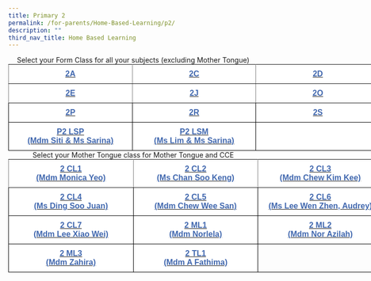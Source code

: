 ```yaml
---
title: Primary 2
permalink: /for-parents/Home-Based-Learning/p2/
description: ""
third_nav_title: Home Based Learning
---
```

<center>Select your Form Class for all your subjects (excluding Mother Tongue)</center>

<style type="text/css">
.tg  {border-collapse:collapse;border-spacing:0;margin:0px auto;}
.tg td{border-color:black;border-style:solid;border-width:1px;font-family:Arial, sans-serif;font-size:14px;
  overflow:hidden;padding:10px 5px;word-break:normal;}
.tg th{border-color:black;border-style:solid;border-width:1px;font-family:Arial, sans-serif;font-size:14px;
  font-weight:normal;overflow:hidden;padding:10px 5px;word-break:normal;}
.tg .tg-ip17{background-color:#FFF;border-color:inherit;color:#4067AE;font-size:16px;font-weight:bold;text-align:center;
  vertical-align:middle}
.tg .tg-k0j8{background-color:#FFF;border-color:inherit;color:#222;font-size:16px;font-weight:bold;text-align:center;
  vertical-align:middle}
.tg .tg-4jzo{background-color:#FFF;color:#222;font-size:16px;text-align:center;vertical-align:middle}
.tg .tg-30ec{background-color:#FFF;color:#4067AE;font-size:16px;font-weight:bold;text-align:center;vertical-align:middle}
.tg .tg-1zrx{background-color:#FFF;color:#222;font-size:16px;font-weight:bold;text-align:center;vertical-align:middle}
.tg .tg-xp6s{background-color:#FFF;color:#4067ae;font-size:16px;font-weight:bold;text-align:center;vertical-align:middle}
</style>
<table class="tg" style="undefined;table-layout: fixed; width: 750px">
<colgroup>
<col style="width: 250px">
<col style="width: 250px">
<col style="width: 250px">
</colgroup>
<tbody>
  <tr>
    <td class="tg-ip17"><a href="https://docs.google.com/spreadsheets/d/1CVThgvYyL1tAUkleqMQ41qqCqmUaJyebYPC_5KxdK28/edit#gid=1889623600"><span style="text-decoration:none;color:#4067AE">2A</span></a></td>
    <td class="tg-ip17"><a href="https://docs.google.com/spreadsheets/d/1umr6wcAYrKFXgCryIKTqFA7DeCbUis37GeDE8fS1BQw/edit#gid=281070360"><span style="text-decoration:none;color:#4067AE">2C</span></a></td>
    <td class="tg-k0j8"> <a href="https://docs.google.com/spreadsheets/d/1VXlRVWYUQjFxwNjBTgjkGEFQD4DvhnLJ_MzJh9eMnk8/edit#gid=870231828" target="_blank" rel="noopener noreferrer"><span style="text-decoration:none;color:#4067AE">2D</span></a></td>
  </tr>
  <tr>
    <td class="tg-k0j8"> <a href="https://docs.google.com/spreadsheets/d/1YR58nHHge7xv164YjGp7wqNpeiOcnDE63yB_X6qE-yM/edit#gid=1859026710" target="_blank" rel="noopener noreferrer"><span style="text-decoration:none;color:#4067AE">2E</span></a></td>
    <td class="tg-k0j8"> <a href="https://docs.google.com/spreadsheets/u/1/d/14Q0z18TW-CAto4noAA1X3BP7ZqtQwjFSoYXjUyk_jvk/edit#gid=1092378076" target="_blank" rel="noopener noreferrer"><span style="text-decoration:none;color:#4067AE">2J</span></a></td>
    <td class="tg-ip17"><a href="https://docs.google.com/spreadsheets/d/1yM9u3RxLTmV7QZ1txaRq_xcO_oDB0RrVcWLe10jBKUA/edit#gid=30190917" target="_blank" rel="noopener noreferrer"><span style="text-decoration:none;color:#4067AE">2O</span></a></td>
  </tr>
  <tr>
    <td class="tg-30ec"><a href="https://docs.google.com/spreadsheets/d/1eKsfy5CebGy2fuveLDnrZcDgVcy2upeLvRw_kJq5dsU/edit#gid=1280025969" target="_blank" rel="noopener noreferrer"><span style="text-decoration:none;color:#4067AE">2P</span></a></td>
    <td class="tg-1zrx"> <a href="https://docs.google.com/spreadsheets/d/1fWNyVtm3umC9WtVlA8yny6BJzAi0DtaIQG4CG8H9XkU/edit#gid=1748029243" target="_blank" rel="noopener noreferrer"><span style="text-decoration:none;color:#4067AE">2R</span></a></td>
    <td class="tg-30ec"><a href="https://docs.google.com/spreadsheets/d/1mFKyXh6AScULh5p9hZNC71mNx2ptMCMuLvVunNm87qw/edit#gid=491582901" target="_blank" rel="noopener noreferrer"><span style="color:#4067AE">2S</span></a></td>
  </tr>
  <tr>
    <td class="tg-xp6s"><a href="https://docs.google.com/spreadsheets/d/1U_SJSl2kX01HL34ojZ-yQBmbMlDIZ_9JbMKej-EDxt4/edit#gid=1280025969" target="_blank" rel="noopener noreferrer"><span style="text-decoration:none;color:#4067AE">P2 LSP </span></a><br><a href="https://docs.google.com/spreadsheets/d/1U_SJSl2kX01HL34ojZ-yQBmbMlDIZ_9JbMKej-EDxt4/edit#gid=1280025969" target="_blank" rel="noopener noreferrer"><span style="text-decoration:none;color:#4067AE">(Mdm Siti &amp; Ms Sarina)</span></a></td>
    <td class="tg-30ec"><a href="https://docs.google.com/spreadsheets/d/108H7qwaDFwn2yVTfwy03TWkr_yJptwk9Xqc6mMHngSw/edit#gid=1280025969"><span style="text-decoration:none;color:#4067AE">P2 LSM </span></a><br><a href="https://docs.google.com/spreadsheets/d/108H7qwaDFwn2yVTfwy03TWkr_yJptwk9Xqc6mMHngSw/edit#gid=1280025969"><span style="text-decoration:none;color:#4067AE">(Ms Lim &amp; Ms Sarina)</span></a></td>
    <td class="tg-4jzo"></td>
  </tr>
</tbody>
</table>


<center>Select your Mother Tongue class for Mother Tongue and CCE</center>

<style type="text/css">
.tg  {border-collapse:collapse;border-spacing:0;margin:0px auto;}
.tg td{border-color:black;border-style:solid;border-width:1px;font-family:Arial, sans-serif;font-size:14px;
  overflow:hidden;padding:10px 5px;word-break:normal;}
.tg th{border-color:black;border-style:solid;border-width:1px;font-family:Arial, sans-serif;font-size:14px;
  font-weight:normal;overflow:hidden;padding:10px 5px;word-break:normal;}
.tg .tg-0e8b{color:#4067ae;font-size:16px;font-weight:bold;text-align:center;vertical-align:middle}
.tg .tg-k9iz{background-color:#FFF;border-color:inherit;color:#4067ae;font-size:16px;font-weight:bold;text-align:center;
  vertical-align:middle}
.tg .tg-xp6s{background-color:#FFF;color:#4067ae;font-size:16px;font-weight:bold;text-align:center;vertical-align:middle}
</style>
<table class="tg" style="undefined;table-layout: fixed; width: 756px">
<colgroup>
<col style="width: 252px">
<col style="width: 252px">
<col style="width: 252px">
</colgroup>
<tbody>
  <tr>
    <td class="tg-k9iz"><a href="https://docs.google.com/spreadsheets/d/17Hn-93uKy4HcYRvN_SII7xU_sfVNAJC0-ocDuFKrSMo/edit#gid=0" target="_blank" rel="noopener noreferrer"><span style="color:#4067AE">2 CL1</span></a><br><a href="https://docs.google.com/spreadsheets/d/17Hn-93uKy4HcYRvN_SII7xU_sfVNAJC0-ocDuFKrSMo/edit#gid=0" target="_blank" rel="noopener noreferrer"><span style="color:#4067AE">(Mdm Monica Yeo)</span></a></td>
    <td class="tg-k9iz"><a href="https://docs.google.com/spreadsheets/d/1n1V_A8JcF9Pned7NWuM9neYeTHABjlyCZj6tXyUbE6Y/edit#gid=0" target="_blank" rel="noopener noreferrer"><span style="color:#4067AE">2 CL2</span></a><br><a href="https://docs.google.com/spreadsheets/d/1n1V_A8JcF9Pned7NWuM9neYeTHABjlyCZj6tXyUbE6Y/edit#gid=0" target="_blank" rel="noopener noreferrer"><span style="color:#4067AE">(Ms Chan Soo Keng)</span></a></td>
    <td class="tg-k9iz"><a href="https://docs.google.com/spreadsheets/d/1OvBlxQVyDIdijFgF2nnNvE8Mx3K_T-6c6mQi2B5s0IY/edit#gid=0" target="_blank" rel="noopener noreferrer"><span style="color:#4067AE">2 CL3</span></a><br><a href="https://docs.google.com/spreadsheets/d/1OvBlxQVyDIdijFgF2nnNvE8Mx3K_T-6c6mQi2B5s0IY/edit#gid=0" target="_blank" rel="noopener noreferrer"><span style="text-decoration:none;color:#4067AE">(Mdm Chew Kim Kee)</span></a></td>
  </tr>
  <tr>
    <td class="tg-xp6s"><a href="https://docs.google.com/spreadsheets/d/1u0oQ-4xp3bquoWab28qAEi1Lx4HDa-UVf3n8aTZ8EP0/edit#gid=0" target="_blank" rel="noopener noreferrer"><span style="color:#4067AE">2 CL4</span></a><br><a href="https://docs.google.com/spreadsheets/d/1u0oQ-4xp3bquoWab28qAEi1Lx4HDa-UVf3n8aTZ8EP0/edit#gid=0" target="_blank" rel="noopener noreferrer"><span style="text-decoration:none;color:#4067AE">(Ms Ding Soo Juan)</span></a></td>
    <td class="tg-xp6s"><a href="https://docs.google.com/spreadsheets/d/18Vd5xwQG_YxcvRysoqt9sSLo705hGraUd68MSR8mudM/edit#gid=0" target="_blank" rel="noopener noreferrer"><span style="color:#4067AE">2 CL5 </span></a><br><a href="https://docs.google.com/spreadsheets/d/18Vd5xwQG_YxcvRysoqt9sSLo705hGraUd68MSR8mudM/edit#gid=0" target="_blank" rel="noopener noreferrer"><span style="text-decoration:none;color:#4067AE">(Mdm Chew Wee San)</span></a></td>
    <td class="tg-xp6s"><a href="https://docs.google.com/spreadsheets/d/1qx93pcuz8_aQ7KSrT2mlAOO0p5s2KIgjIdVRF6-nawQ/edit#gid=0" target="_blank" rel="noopener noreferrer"><span style="color:#4067AE">2 CL6</span></a><br><a href="https://docs.google.com/spreadsheets/d/1qx93pcuz8_aQ7KSrT2mlAOO0p5s2KIgjIdVRF6-nawQ/edit#gid=0" target="_blank" rel="noopener noreferrer"><span style="text-decoration:none;color:#4067AE">(Ms Lee Wen Zhen, Audrey)</span></a></td>
  </tr>
  <tr>
    <td class="tg-xp6s"><a href="https://docs.google.com/spreadsheets/d/1EP22LmN3SiCBzmEW69fZRh19Xd27WgRvBl-FnKOjnb4/edit#gid=0" target="_blank" rel="noopener noreferrer"><span style="color:#4067AE">2 CL7</span></a><br><a href="https://docs.google.com/spreadsheets/d/1EP22LmN3SiCBzmEW69fZRh19Xd27WgRvBl-FnKOjnb4/edit#gid=0" target="_blank" rel="noopener noreferrer"><span style="color:#4067AE">(Mdm Lee Xiao Wei)</span></a></td>
    <td class="tg-xp6s"><a href="https://docs.google.com/spreadsheets/d/1zYnb22uN7QUMaWZt3rEuZgEQnL5Oc0IlZalvH94A7aU/edit#gid=0" target="_blank" rel="noopener noreferrer"><span style="color:#4067AE">2 ML1</span></a><br><a href="https://docs.google.com/spreadsheets/d/1zYnb22uN7QUMaWZt3rEuZgEQnL5Oc0IlZalvH94A7aU/edit#gid=0" target="_blank" rel="noopener noreferrer"><span style="text-decoration:none;color:#4067AE">(Mdm Norlela)</span></a></td>
    <td class="tg-xp6s"><a href="https://docs.google.com/spreadsheets/d/1_Q9CZnImtyxuAuxPJ5JhGPil0_nmzMKaDoELUBHbrZw/edit#gid=0" target="_blank" rel="noopener noreferrer"><span style="color:#4067AE">2 ML2</span></a><br><a href="https://docs.google.com/spreadsheets/d/1_Q9CZnImtyxuAuxPJ5JhGPil0_nmzMKaDoELUBHbrZw/edit#gid=0" target="_blank" rel="noopener noreferrer"><span style="text-decoration:none;color:#4067AE">(Mdm Nor Azilah)</span></a></td>
  </tr>
  <tr>
    <td class="tg-xp6s"><a href="https://docs.google.com/spreadsheets/d/12GECaCCsR6iA_CwIE8GIt9pF8T9GXNrVu4zJw1upwaQ/edit#gid=0" target="_blank" rel="noopener noreferrer"><span style="color:#4067AE">2 ML3</span></a><br><a href="https://docs.google.com/spreadsheets/d/12GECaCCsR6iA_CwIE8GIt9pF8T9GXNrVu4zJw1upwaQ/edit#gid=0" target="_blank" rel="noopener noreferrer"><span style="text-decoration:none;color:#4067AE">(Mdm Zahira)</span></a></td>
    <td class="tg-xp6s"><a href="https://docs.google.com/spreadsheets/d/1Q52-zFolcyzr6iyt55xxIeMpN7eR_aD9gELb1WlOasc/edit#gid=0" target="_blank" rel="noopener noreferrer"><span style="color:#4067AE">2 TL1</span></a><br><a href="https://docs.google.com/spreadsheets/d/1Q52-zFolcyzr6iyt55xxIeMpN7eR_aD9gELb1WlOasc/edit#gid=0" target="_blank" rel="noopener noreferrer"><span style="text-decoration:none;color:#4067AE">(Mdm A Fathima)</span></a></td>
    <td class="tg-0e8b"></td>
  </tr>
</tbody>
</table>